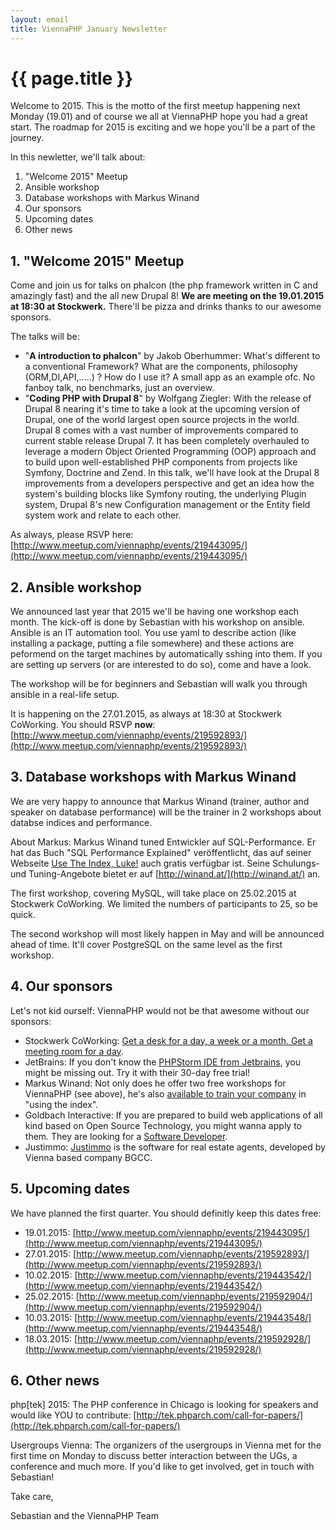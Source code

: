 ```yaml
---
layout: email
title: ViennaPHP January Newsletter
---
```

# {{ page.title }}

Welcome to 2015. This is the motto of the first meetup happening next Monday (19.01) and of course we all at ViennaPHP hope you had a great start. The roadmap for 2015 is exciting and we hope you'll be a part of the journey.

In this newletter, we'll talk about:

1. "Welcome 2015" Meetup
2. Ansible workshop
3. Database workshops with Markus Winand
4. Our sponsors
5. Upcoming dates
6. Other news

## 1. "Welcome 2015" Meetup

Come and join us for talks on phalcon (the php framework written in C and amazingly fast) and the all new Drupal 8! **We are meeting on the 19.01.2015 at 18:30 at Stockwerk.** There'll be pizza and drinks thanks to our awesome sponsors.

The talks will be:

* "**A introduction to phalcon**" by Jakob Oberhummer: What's different to a conventional Framework? What are the components, philosophy (ORM,DI,API,.....) ? How do I use it? A small app as an example ofc. No fanboy talk, no benchmarks, just an overview. 
* "**Coding PHP with Drupal 8**" by Wolfgang Ziegler: With the release of Drupal 8 nearing it's time to take a look at the upcoming version of Drupal, one of the world largest open source projects in the world. Drupal 8 comes with a vast number of improvements compared to current stable release Drupal 7. It has been completely overhauled to leverage a modern Object Oriented Programming (OOP) approach and to build upon well-established PHP components from projects like Symfony, Doctrine and Zend. In this talk, we'll have look at the Drupal 8 improvements from a developers perspective and get an idea how the system's building blocks like Symfony routing, the underlying Plugin system, Drupal 8's  new Configuration management or the Entity field system work and relate to each other.

As always, please RSVP here: [http://www.meetup.com/viennaphp/events/219443095/](http://www.meetup.com/viennaphp/events/219443095/)

## 2. Ansible workshop

We announced last year that 2015 we'll be having one workshop each month. The kick-off is done by Sebastian with his workshop on ansible. Ansible is an IT automation tool. You use yaml to describe action (like installing a package, putting a file somewhere) and these actions are peformend on the target machines by automatically sshing into them. If you are setting up servers (or are interested to do so), come and have a look.

The workshop will be for beginners and Sebastian will walk you through ansible in a real-life setup.

It is happening on the 27.01.2015, as always at 18:30 at Stockwerk CoWorking. You should RSVP **now**: [http://www.meetup.com/viennaphp/events/219592893/](http://www.meetup.com/viennaphp/events/219592893/) 

## 3. Database workshops with Markus Winand

We are very happy to announce that Markus Winand (trainer, author and speaker on database performance) will be the trainer in 2 workshops about databse indices and performance.

About Markus: Markus Winand tuned Entwickler auf SQL-Performance. Er hat das Buch "SQL Performance Explained" veröffentlicht, das auf seiner Webseite [Use The Index, Luke!](http://use-the-index-luke.com/) auch gratis verfügbar ist. Seine Schulungs- und Tuning-Angebote bietet er auf [http://winand.at/](http://winand.at/) an.

The first workshop, covering MySQL, will take place on 25.02.2015 at Stockwerk CoWorking. We limited the numbers of participants to 25, so be quick.

The second workshop will most likely happen in May and will be announced ahead of time. It'll cover PostgreSQL on the same level as the first workshop.

## 4. Our sponsors

Let's not kid ourself: ViennaPHP would not be that awesome without our sponsors:

* Stockwerk CoWorking: [Get a desk for a day, a week or a month. Get a meeting room for a day](http://stockwerk.co.at/).
* JetBrains: If you don't know the [PHPStorm IDE from Jetbrains](https://www.jetbrains.com/phpstorm/), you might be missing out. Try it with their 30-day free trial!
* Markus Winand: Not only does he offer two free workshops for ViennaPHP (see above), he's also [available to train your company](http://winand.at/de/langfristige-sicherheit-sql-performance-training) in "using the index".
* Goldbach Interactive: If you are prepared to build web applications of all kind based on Open Source Technology, you might wanna apply to them. They are looking for a [Software Developer](http://www.goldbachaustria.at/ueber-uns-de/jobs/software-developer-php).
* Justimmo: [Justimmo](http://www.justimmo.at/) is the software for real estate agents, developed by Vienna based company BGCC.

## 5. Upcoming dates

We have planned the first quarter. You should definitly keep this dates free:

* 19.01.2015: [http://www.meetup.com/viennaphp/events/219443095/](http://www.meetup.com/viennaphp/events/219443095/)
* 27.01.2015: [http://www.meetup.com/viennaphp/events/219592893/](http://www.meetup.com/viennaphp/events/219592893/) 
* 10.02.2015: [http://www.meetup.com/viennaphp/events/219443542/](http://www.meetup.com/viennaphp/events/219443542/)
* 25.02.2015: [http://www.meetup.com/viennaphp/events/219592904/](http://www.meetup.com/viennaphp/events/219592904/)
* 10.03.2015: [http://www.meetup.com/viennaphp/events/219443548/](http://www.meetup.com/viennaphp/events/219443548/)
* 18.03.2015: [http://www.meetup.com/viennaphp/events/219592928/](http://www.meetup.com/viennaphp/events/219592928/)

## 6. Other news

php[tek] 2015: The PHP conference in Chicago is looking for speakers and would like YOU to contribute: [http://tek.phparch.com/call-for-papers/](http://tek.phparch.com/call-for-papers/)

Usergroups Vienna: The organizers of the usergroups in Vienna met for the first time on Monday to discuss better interaction between the UGs, a conference and much more. If you'd like to get involved, get in touch with Sebastian!

Take care,

Sebastian and the ViennaPHP Team
